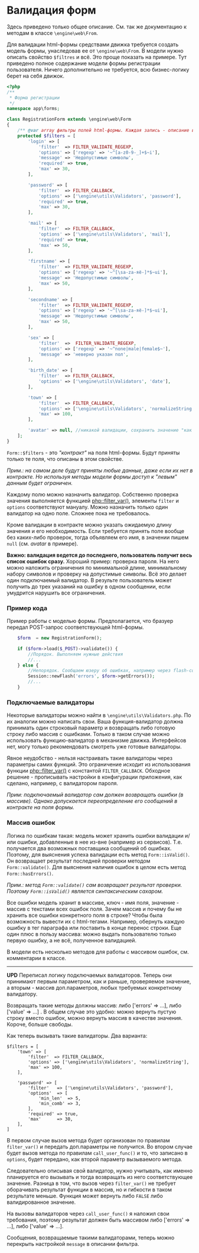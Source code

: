 # Валидация форм

Здесь приведено только общее описание. См. так же документацию к методам в классе `\engine\web\From`.

Для валидации html-формы средствами движка требуется создать модель формы, унаследовав ее от `\engine\web\From`. В модели нужно описать свойство `$filtres` и всё. Это проще показать на примере. Тут приведено полное содержание модели формы регистрации пользователя. Ничего дополнительно не требуется, всю бизнес-логику берет на себя движок.

```PHP
<?php
/**
 * Форма регистрации
 */
namespace app\forms;

class RegistrationForm extends \engine\web\Form
{
    /** @var array фильтры полей html-формы. Каждая запись - описание валидатора */
    protected $filters = [
        'login' => [
            'filter'  => FILTER_VALIDATE_REGEXP,
            'options' => ['regexp' => '~^[a-z0-9-_]+$~i'],
            'message' => 'Недопустимые символы',
            'required' => true,
            'max' => 30,
        ],

        'password' => [
            'filter'  => FILTER_CALLBACK,
            'options' => ['\engine\utils\Validators', 'password'],
            'required' => true,
            'max' => 30,
        ],

        'mail' => [
            'filter'  => FILTER_CALLBACK,
            'options' => ['\engine\utils\Validators', 'mail'],
            'required' => true,
            'max' => 50,
        ],

        'firstname' => [
            'filter'  => FILTER_VALIDATE_REGEXP,
            'options' => ['regexp' => '~^[\sa-zа-яё-]*$~ui'],
            'message' => 'Недопустимые символы',
            'max' => 50,
        ],

        'secondname' => [
            'filter'  => FILTER_VALIDATE_REGEXP,
            'options' => ['regexp' => '~^[\sa-zа-яё-]*$~ui'],
            'message' => 'Недопустимые символы',
            'max' => 50,
        ],

        'sex' => [
            'filter'  =>  FILTER_VALIDATE_REGEXP,
            'options' => ['regexp' => '~^none|male|female$~'],
            'message' => 'неверно указан пол',
        ],

        'birth_date' => [
            'filter'  => FILTER_CALLBACK,
            'options' => ['\engine\utils\Validators', 'date'],
        ],

        'town' => [
            'filter'  => FILTER_CALLBACK,
            'options' => ['\engine\utils\Validators', 'normalizeString'],
            'max' => 100,
        ],

        'avatar' => null, //никакой валидации, сохранить значение "как есть"
    ];
}
```

`Form::$filters` - это *"контракт"* на поля html-формы. Будут приняты только те поля, что описаны в этом свойстве.

*Прим.: на самом деле будут приняты любые данные, даже если их нет в контракте. Но используя методы модели формы доступ к "левым" данным будет ограничен.*

Каждому полю можно назначить валидатор. Собственно проверка значения выполняется функцией [php::filter_var()](http://php.net/manual/ru/function.filter-var.php), элементы `filter` и `options` соответствуют мануалу. Можно назначить только один валидатор на одно поле. Сложнее пока не требовалось.

Кроме валидации в контракте можно указать ожидаемую длину значения и его необходимость. Если требуется принять поле вообще без каких-либо проверок, тогда объявляем его имя, в значении пишем `null` (см. *avatar* в примере).

**Важно: валидация ведется до последнего, пользователь получит весь список ошибок сразу.** Хороший пример: проверка пароля. На него можно наложить ограничения по минимальной длине, минимальному набору символов и проверку на допустимые символы. Всё это делает один подключаемый валидатор. В результе пользователь может получить до трех указаний на ошибку в одном сообщении, если умудрится нарушить все ограничения.

### Пример кода

Пример работы с моделью формы. Предполагается, что бразуер передал POST-запрос соответствующей html-формы.
```PHP
    $form  = new RegistrationForm();

    if ($form->load($_POST)->validate()) {
        //Порядок. Выполняем нужные действия
        //...
    } else {
        //Непорядок. Сообщаем юзеру об ошибках, например через flash-сообщения.
        Session::newFlash('errors', $form->getErrors());
        //...
    }
```

### Подключаемые валидаторы

Некоторые валидаторы можно найти в `\engine\utils\Validators.php`. По их аналогии можно написать свои. Ваша функция-валидатор должна принимать один строковый параметр и возвращать либо готовую строку либо массив с ошибками. Только в таком случае можно использовать функцию-валидатор в механизме движка. Интерфейсов нет, могу только рекомендовать смотреть уже готовые валидаторы.

Явное неудобство - нельзя настраивать такие валидаторы через параметры самих функций. Это ограничение исходит из использования функции [php::filter_var()](http://php.net/manual/ru/function.filter-var.php) с константой `FILTER_CALLBACK`. Обходное решение - прописывать настройки в конфигурации приложения, как сделано, например, с валидатором пароля.

*Прим: подключаемый валидатор сам должен возвращать ошибки (в массиве). Однако допускается переопределение его сообщений в контракте на поля формы.*

### Массив ошибок

Логика по ошибкам такая: модель может хранить ошибки валидации и/или ошибки, добавленные в нее из-вне (например из сервисов). Т.е. получается два возможных поставщика сообщений об ошибках. Поэтому, для выяснения успеха валидации есть метод `Form::isValid()`. Он возвращает результат последней проверки методом `Form::validate()`. Для выяснения наличия ошибок в целом есть метод `Form::hasErrors()`.

*Прим.: метод `Form::validate()` сам возвращает результат проверки. Поэтому `Form::isValid()` является синтаксическим сахаром.*

Все ошибки модель хранит в массиве, ключ - имя поля, значение - массив с текстами всех ошибок поля. Зачем массив и почему бы не хранить все ошибки конкретного поля в строке? Чтобы была возможность вывести их с html-тегами. Например, обернуть каждую ошибку в тег параграфа или поставить в конце перенос строки. Еще один плюс в пользу массива: можно выдать пользователю только первую ошибку, а не всё, полученное валидацией.

В модели есть несколько методов для работы с массивом ошибок, см. комментарии в классе.

---

**UPD** Переписал логику подключаемых валидаторов. Теперь они принимают первым параметром, как и раньше, проверяемое значение, а вторым - массив доп.параметров, любых требуемых конкретному валидатору.

Возвращать такие методы должны массив: либо ['errors' => ...], либо ['value' => ...] . В общем случае это удобно: можно вернуть пустую строку вместо ошибок, можно вернуть массив в качестве значения. Короче, больше свободы.

Как теперь вызывать такие валидаторы. Два варианта:

```
$filters = [
    'town' => [
        'filter'  => FILTER_CALLBACK,
        'options' => ['\engine\utils\Validators', 'normalizeString'],
        'max' => 100,
    ],
    
    'password' => [
        'filter'   => ['\engine\utils\Validators', 'password'],
        'options'  => [
            'min_len'  => 5,
            'min_comb' => 3,
        ],
        'required' => true,
        'max'      => 30,
    ],
]
```

В первом случае вызов метода будет организован по правилам `filter_var()` и передать доп.параметры не получится. Во втором случае будет вызов метода по правилам `call_user_func()` и то, что записано в `options`, будет передано, как второй параметр вызываемого метода. 

Следовательно описывая свой валидатор, нужно учитывать, как именно планируется его вызывать и тогда возвращать из него соответствующее значение. Разница в том, что вызов через `filter_var()` не требует оборачивать результат функции в массив, но и гибкости в таком результате меньше. Функция может вернуть либо `FALSE` либо валидированное значение.

На вызовы валидаторов через `call_user_func()` я наложил свои требования, поэтому результат должен быть массивом либо ['errors' => ...], либо ['value' => ...].

Сообщения, возвращаемые такими валидаторами, теперь можно перекрыть настройкой `message` в описании фильтра.